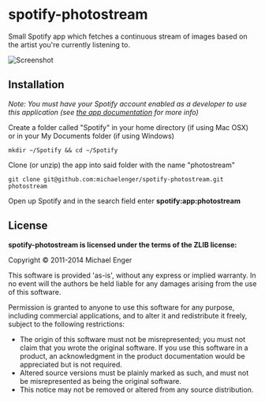 # spotify-photostream

Small Spotify app which fetches a continuous stream of images based on the artist you're currently listening to.

![Screenshot](https://raw.github.com/michaelenger/spotify-photostream/master/img/screenshot.png)

## Installation

*Note: You must have your Spotify account enabled as a developer to use this application (see [the app documentation](https://developer.spotify.com/technologies/apps/) for more info)*

Create a folder called "Spotify" in your home directory (if using Mac OSX) or in your My Documents folder (if using Windows)

```
mkdir ~/Spotify && cd ~/Spotify
```

Clone (or unzip) the app into said folder with the name "photostream"

```
git clone git@github.com:michaelenger/spotify-photostream.git photostream
```

Open up Spotify and in the search field enter **spotify:app:photostream**

## License

**spotify-photostream is licensed under the terms of the ZLIB license:**

Copyright © 2011-2014 Michael Enger

This software is provided 'as-is', without any express or implied warranty. In no event will the authors be held liable for any damages arising from the use of this software.

Permission is granted to anyone to use this software for any purpose, including commercial applications, and to alter it and redistribute it freely, subject to the following restrictions:

 * The origin of this software must not be misrepresented; you must not claim that you wrote the original software. If you use this software in a product, an acknowledgment in the product documentation would be appreciated but is not required.
 * Altered source versions must be plainly marked as such, and must not be misrepresented as being the original software.
 * This notice may not be removed or altered from any source distribution.
